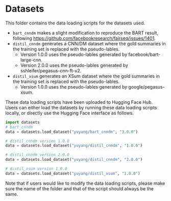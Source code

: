 # Datasets

This folder contains the data loading scripts for the datasets used. 
- `bart_cnndm` makes a slight modification to reproduce the BART result, following https://github.com/facebookresearch/fairseq/issues/1401. 
- `distil_cnndm` generates a CNN/DM dataset where the gold summaries in the training set is replaced with the pseudo-lables. 
    - Version 1.0.0 uses the pseudo-lables generated by facebook/bart-large-cnn.
    - Version 2.0.0 uses the pseudo-lables generated by sshleifer/pegasus-cnn-ft-v2.
- `distil_xsum` generates an XSum dataset where the gold summaries in the training set is replaced with the pseudo-lables.
    - Version 1.0.0 uses the pseudo-lables generated by google/pegasus-xsum.

These data loading scripts have been uploaded to Hugging Face Hub. Users can either load the datasets by running these data loading scripts locally, or directly use the Hugging Face interface as follows.

```python
import datasets
# bart_cnndm
data = datasets.load_dataset("yuyang/bart_cnndm", "3.0.0")

# distil_cnndm version 1.0.0
data = datasets.load_dataset("yuyang/distil_cnndm", "1.0.0")

# distil_cnndm version 2.0.0
data = datasets.load_dataset("yuyang/distil_cnndm", "2.0.0")

# distil_xsum version 1.0.0
data = datasets.load_dataset("yuyang/distil_xsum", "1.0.0")
```

Note that if users would like to modify the data loading scripts, please make sure the name of the folder and that of the script should always be the same.